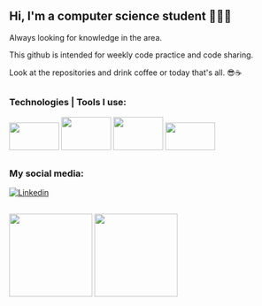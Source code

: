## Hi, I'm a computer science student 🧑🏼‍💻
 Always looking for knowledge in the area. 

 This github is intended for weekly code practice and code sharing. 
 
 Look at the repositories and drink coffee or today that's all. 😎☕
 ##

 ### Technologies | Tools I use:
<img height="50" width="90" src="https://cdn.jsdelivr.net/gh/devicons/devicon/icons/jetbrains/jetbrains-original.svg" /> <img height="60" width="90" src="https://cdn.jsdelivr.net/gh/devicons/devicon/icons/java/java-original-wordmark.svg" /> <img height="60" width="90" src="https://cdn.jsdelivr.net/gh/devicons/devicon/icons/spring/spring-original-wordmark.svg" /> <img height="50" width="90" src="https://cdn.jsdelivr.net/gh/devicons/devicon/icons/git/git-original.svg"  />
  
##
 ### My social media:

[![Linkedin](https://img.shields.io/badge/LinkedIn-0077B5?style=for-the-badge&logo=linkedin&logoColor=white)](https://www.linkedin.com/in/hanspeterdietiker)

 
##

<div>
<img height="150em" src="https://github-readme-stats.vercel.app/api?username=hanspeterdietiker&theme=aura&show_icons=true"/>

<img height="150em" src="https://github-readme-stats.vercel.app/api/top-langs/?username=hanspeterdietiker&layout=compact&langs_count=16&theme=aura"/>
</div>



